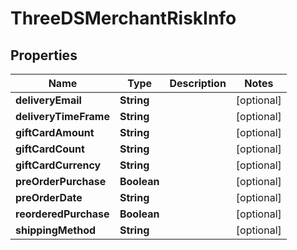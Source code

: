 

# ThreeDSMerchantRiskInfo


## Properties

| Name | Type | Description | Notes |
|------------ | ------------- | ------------- | -------------|
|**deliveryEmail** | **String** |  |  [optional] |
|**deliveryTimeFrame** | **String** |  |  [optional] |
|**giftCardAmount** | **String** |  |  [optional] |
|**giftCardCount** | **String** |  |  [optional] |
|**giftCardCurrency** | **String** |  |  [optional] |
|**preOrderPurchase** | **Boolean** |  |  [optional] |
|**preOrderDate** | **String** |  |  [optional] |
|**reorderedPurchase** | **Boolean** |  |  [optional] |
|**shippingMethod** | **String** |  |  [optional] |



